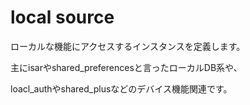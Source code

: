 # local source

ローカルな機能にアクセスするインスタンスを定義します。

主にisarやshared_preferencesと言ったローカルDB系や、

loacl_authやshared_plusなどのデバイス機能関連です。
